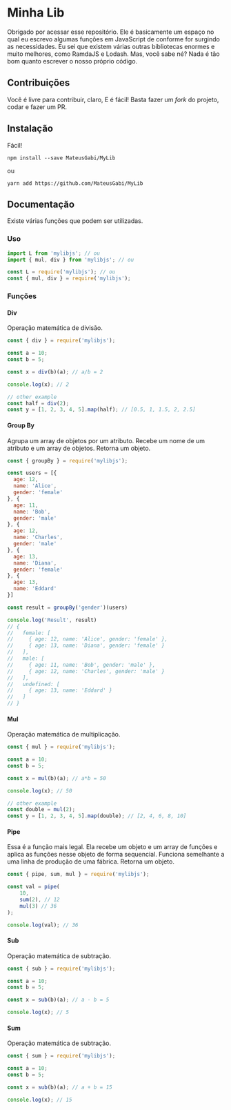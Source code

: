 <!-- @format -->

# Minha Lib

Obrigado por acessar esse repositório. Ele é basicamente um espaço no qual eu escrevo algumas funções em JavaScript de conforme for surgindo as necessidades. Eu sei que existem várias outras bibliotecas enormes e muito melhores, como RamdaJS e Lodash. Mas, você sabe né? Nada é tão bom quanto escrever o nosso próprio código.

## Contribuições

Você é livre para contribuir, claro, E é fácil! Basta fazer um _fork_ do projeto, codar e fazer um PR.

## Instalação

Fácil!

`npm install --save MateusGabi/MyLib`

ou

`yarn add https://github.com/MateusGabi/MyLib`

## Documentação

Existe várias funções que podem ser utilizadas.

### Uso

```javascript
import L from 'mylibjs'; // ou
import { mul, div } from 'mylibjs'; // ou

const L = require('mylibjs'); // ou
const { mul, div } = require('mylibjs');
```

### Funções

#### Div

Operação matemática de divisão.

```javascript
const { div } = require('mylibjs');

const a = 10;
const b = 5;

const x = div(b)(a); // a/b = 2

console.log(x); // 2

// other example
const half = div(2);
const y = [1, 2, 3, 4, 5].map(half); // [0.5, 1, 1.5, 2, 2.5]
```

#### Group By

Agrupa um array de objetos por um atributo. Recebe um nome de um atributo e um array de objetos. Retorna um objeto.

```javascript
const { groupBy } = require('mylibjs');

const users = [{
  age: 12,
  name: 'Alice',
  gender: 'female'
}, {
  age: 11,
  name: 'Bob',
  gender: 'male'
}, {
  age: 12,
  name: 'Charles',
  gender: 'male'
}, {
  age: 13,
  name: 'Diana',
  gender: 'female'
}, {
  age: 13,
  name: 'Eddard'
}]

const result = groupBy('gender')(users)

console.log('Result', result)
// {
//   female: [
//     { age: 12, name: 'Alice', gender: 'female' },
//     { age: 13, name: 'Diana', gender: 'female' }
//   ],
//   male: [
//     { age: 11, name: 'Bob', gender: 'male' },
//     { age: 12, name: 'Charles', gender: 'male' }
//   ],
//   undefined: [
//     { age: 13, name: 'Eddard' }
//   ]
// }
```

#### Mul

Operação matemática de multiplicação.

```javascript
const { mul } = require('mylibjs');

const a = 10;
const b = 5;

const x = mul(b)(a); // a*b = 50

console.log(x); // 50

// other example
const double = mul(2);
const y = [1, 2, 3, 4, 5].map(double); // [2, 4, 6, 8, 10]
```

#### Pipe

Essa é a função mais legal. Ela recebe um objeto e um array de funções e aplica as funções nesse objeto de forma sequencial. Funciona semelhante a uma linha de produção de uma fábrica. Retorna um objeto.

```javascript
const { pipe, sum, mul } = require('mylibjs');

const val = pipe(
    10,
    sum(2), // 12
    mul(3) // 36
);

console.log(val); // 36
```

#### Sub

Operação matemática de subtração.

```javascript
const { sub } = require('mylibjs');

const a = 10;
const b = 5;

const x = sub(b)(a); // a - b = 5

console.log(x); // 5
```

#### Sum

Operação matemática de subtração.

```javascript
const { sum } = require('mylibjs');

const a = 10;
const b = 5;

const x = sub(b)(a); // a + b = 15

console.log(x); // 15
```
